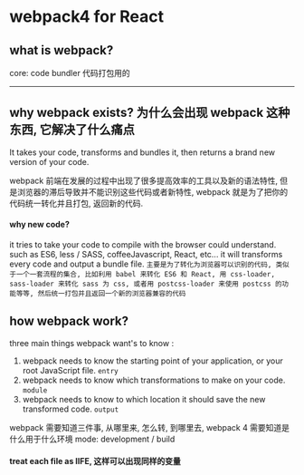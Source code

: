 # webpack4 for React

## what is webpack?
core: code bundler  代码打包用的

----

## why webpack exists? 为什么会出现 webpack 这种东西, 它解决了什么痛点
 It takes your code, transforms and bundles it, then returns a brand new version of your code.

webpack 前端在发展的过程中出现了很多提高效率的工具以及新的语法特性, 但是浏览器的滞后导致并不能识别这些代码或者新特性, webpack 就是为了把你的代码统一转化并且打包, 返回新的代码.

#### why new code?
it tries to take your code to compile with the browser could understand. such as ES6, less / SASS, coffeeJavascript, React, etc... it will transforms every code and output a bundle file.
`主要是为了转化为浏览器可以识别的代码, 类似于一个一套流程的集合, 比如利用 babel 来转化 ES6 和 React, 用 css-loader, sass-loader 来转化 sass 为 css, 或者用 postcss-loader 来使用 postcss 的功能等等, 然后统一打包并且返回一个新的浏览器兼容的代码`

## how webpack work?
three main things webpack want's to know :
1. webpack needs to know the starting point of your application, or your root JavaScript file. `entry`
2. webpack needs to know which transformations to make on your code. `module`
3. webpack needs to know to which location it should save the new transformed code. `output`

webpack 需要知道三件事, 从哪里来, 怎么转, 到哪里去, webpack 4 需要知道是什么用于什么环境 mode: development / build



#### treat each file as IIFE, 这样可以出现同样的变量
